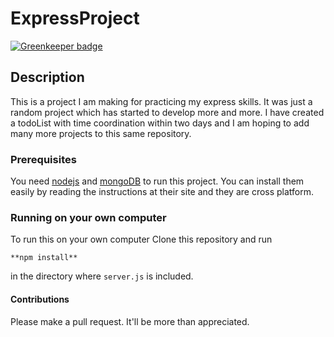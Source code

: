 # ExpressProject

[![Greenkeeper badge](https://badges.greenkeeper.io/abdulhannanali/ExpressProject.svg)](https://greenkeeper.io/)

## Description
This is a project I am making for practicing my express skills. It was just a random project which has started to develop more and more. I have created a todoList with time coordination within two days and I am hoping to add many more projects to this same repository.

### Prerequisites
You need [nodejs](http://nodejs.org) and [mongoDB](http://mongodb.org) to run this project.
You can install them easily by reading the instructions at their site and they are cross platform.

### Running on your own computer
To run this on your own computer Clone this repository and run

`**npm install**`

in the directory where `server.js` is included.


#### Contributions
Please make a pull request. It'll be more than appreciated.
